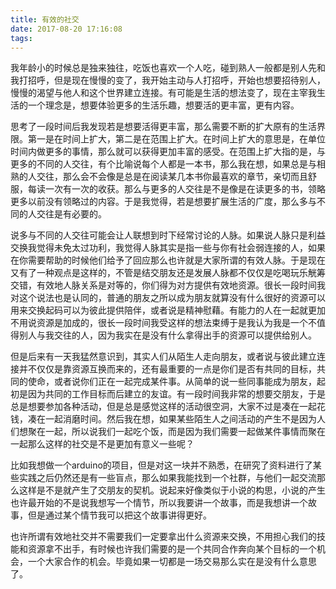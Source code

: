 ```yaml
---
title: 有效的社交
date: 2017-08-20 17:16:08
tags:
---
```


我年龄小的时候总是独来独往，吃饭也喜欢一个人吃，碰到熟人一般都是别人先和我打招呼，但是现在慢慢的变了，我开始主动与人打招呼，开始也想要招待别人，慢慢的渴望与他人和这个世界建立连接。有可能是生活的想法变了，现在主宰我生活的一个理念是，想要体验更多的生活乐趣，想要活的更丰富，更有内容。

思考了一段时间后我发现若是想要活得更丰富，那么需要不断的扩大原有的生活界限。第一是在时间上扩大，第二是在范围上扩大。在时间上扩大的意思是，在单位时间内做更多的事情，那么就可以获得更加丰富的感受。在范围上扩大指的是，与更多的不同的人交往，有个比喻说每个人都是一本书，那么我在想，如果总是与相熟的人交往，那么会不会像是总是在阅读某几本书你最喜欢的章节，亲切而且舒服，每读一次有一次的收获。那么与更多的人交往是不是像是在读更多的书，领略更多以前没有领略过的内容。于是我觉得，若是想要扩展生活的广度，那么多与不同的人交往是有必要的。

说多与不同的人交往可能会让人联想到时下经常讨论的人脉。如果说人脉只是利益交换我觉得未免太过功利，我觉得人脉其实是指一些与你有社会弱连接的人，如果在你需要帮助的时候他们给予了回应那么也许就是大家所谓的有效人脉。于是现在又有了一种观点是这样的，不管是结交朋友还是发展人脉都不仅仅是吃喝玩乐觥筹交错，有效地人脉关系是对等的，你们得为对方提供有效地资源。很长一段时间我对这个说法也是认同的，普通的朋友之所以成为朋友就算没有什么很好的资源可以用来交换起码可以为彼此提供陪伴，或者说是精神慰藉。有能力的人在一起就更加不用说资源是加成的，很长一段时间我受这样的想法束缚于是我认为我是一个不值得别人与我交往的人，因为我实在是没有什么拿得出手的资源可以提供给别人。

但是后来有一天我猛然意识到，其实人们从陌生人走向朋友，或者说与彼此建立连接并不仅仅是靠资源互换而来的，还有最重要的一点是你们是否有共同的目标，共同的使命，或者说你们正在一起完成某件事。从简单的说一些同事能成为朋友，起初是因为共同的工作目标而后建立的友谊。有一段时间我非常的想要交朋友，于是总是想要参加各种活动，但是总是感觉这样的活动很空洞，大家不过是凑在一起花钱，凑在一起消磨时间。然后我在想，如果某些陌生人之间活动的产生不是因为人们想聚在一起，所以说我们一起吃个饭，而是因为我们需要一起做某件事情而聚在一起那么这样的社交是不是更加有意义一些呢？

比如我想做一个arduino的项目，但是对这一块并不熟悉，在研究了资料进行了某些实践之后仍然还是有一些盲点，那么如果我能找到一个社群，与他们一起交流那么这样是不是就产生了交朋友的契机。说起来好像类似于小说的构思，小说的产生也许最开始的不是说我想写一个情节，所以我要讲一个故事，而是我想讲一个故事，但是通过某个情节我可以把这个故事讲得更好。

也许所谓有效地社交并不需要我们一定要拿出什么资源来交换，不用担心我们的技能和资源拿不出手，有时候也许我们需要的是一个共同合作奔向某个目标的一个机会，一个大家合作的机会。毕竟如果一切都是一场交易那么实在是没有什么意思了。
